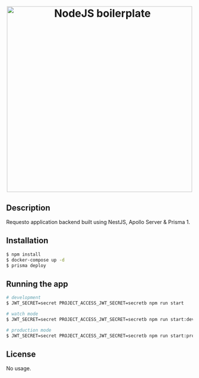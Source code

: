 <h1 align="center">
  <a href="https://github.com/nikitakot/nestjs-boilerplate"><img src="https://thepracticaldev.s3.amazonaws.com/i/whtmfhi1tmpsq1vgblhc.jpg" alt="NodeJS boilerplate" width=500"></a>
</h1>

## Description

Requesto application backend built using NestJS, Apollo Server & Prisma 1. 

## Installation

```bash
$ npm install
$ docker-compose up -d
$ prisma deploy
```

## Running the app

```bash
# development
$ JWT_SECRET=secret PROJECT_ACCESS_JWT_SECRET=secretb npm run start

# watch mode
$ JWT_SECRET=secret PROJECT_ACCESS_JWT_SECRET=secretb npm run start:dev

# production mode
$ JWT_SECRET=secret PROJECT_ACCESS_JWT_SECRET=secretb npm run start:prod
```

## License

No usage.
